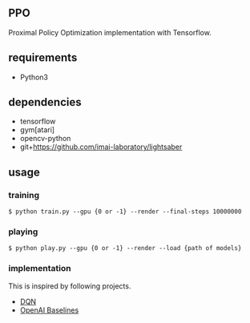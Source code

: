 ## PPO
Proximal Policy Optimization implementation with Tensorflow.

## requirements
- Python3

## dependencies
- tensorflow
- gym[atari]
- opencv-python
- git+https://github.com/imai-laboratory/lightsaber

## usage
### training
```
$ python train.py --gpu {0 or -1} --render --final-steps 10000000
```

### playing
```
$ python play.py --gpu {0 or -1} --render --load {path of models}
```

### implementation
This is inspired by following projects.

- [DQN](https://github.com/imai-laboratory/dqn)
- [OpenAI Baselines](https://github.com/openai/baselines)
